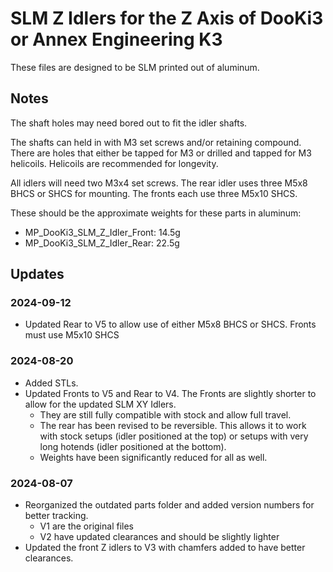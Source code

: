# SLM Z Idlers for the Z Axis of DooKi3 or Annex Engineering K3
These files are designed to be SLM printed out of aluminum.

## Notes
The shaft holes may need bored out to fit the idler shafts.

The shafts can held in with M3 set screws and/or retaining compound.  There are holes that either be tapped for M3 or drilled and tapped for M3 helicoils.  Helicoils are recommended for longevity.

All idlers will need two M3x4 set screws. The rear idler uses three M5x8 BHCS or SHCS for mounting. The fronts each use three M5x10 SHCS.

These should be the approximate weights for these parts in aluminum:

- MP_DooKi3_SLM_Z_Idler_Front: 14.5g
- MP_DooKi3_SLM_Z_Idler_Rear: 22.5g

## Updates
### 2024-09-12
- Updated Rear to V5 to allow use of either M5x8 BHCS or SHCS.  Fronts must use M5x10 SHCS

### 2024-08-20
- Added STLs.
- Updated Fronts to V5 and Rear to V4.  The Fronts are slightly shorter to allow for the updated SLM XY Idlers.
  - They are still fully compatible with stock and allow full travel.
  - The rear has been revised to be reversible.  This allows it to work with stock setups (idler positioned at the top) or setups with very long hotends (idler positioned at the bottom).
  - Weights have been significantly reduced for all as well.

### 2024-08-07
- Reorganized the outdated parts folder and added version numbers for better tracking.
  - V1 are the original files
  - V2 have updated clearances and should be slightly lighter
- Updated the front Z idlers to V3 with chamfers added to have better clearances.
